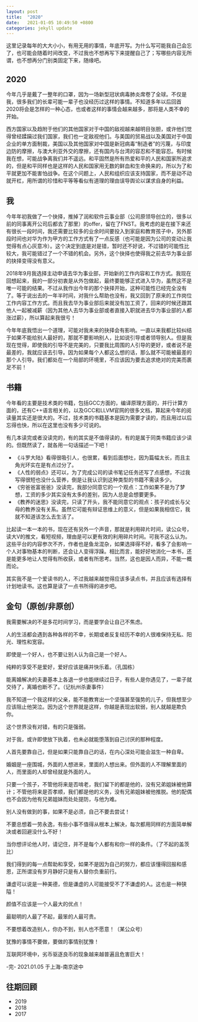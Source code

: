```yaml
---
layout: post
title:  "2020"
date:   2021-01-05 10:49:50 +0800
categories: jekyll update
---
```


这里记录每年的大大小小，有用无用的事情，年底开写。为什么写可能我自己会忘了，也可能会随着时间改变，不过我也不想再写下来提醒自己了；写哪些内容无所谓，也不想再分门别类固定下来，随缘吧。

## 2020
今年几乎是戴了一整年的口罩，因为一场新型冠状病毒肺炎席卷了全球。不仅是我，很多我们的长辈可能一辈子也没经历过这样的事情。不知道多年以后回首2020将会是怎样的一种心态，也或者这样的事情会越来越多，那将是人类不幸的开始。

西方国家以及趋附于他们的其他国家对于中国的敌视越来越明目张胆，或许他们觉得曾经蹂躏过我们国家，我们也一定敌视他们。与美国的贸易战以及美国对于中国企业的单方面制裁，美国以及其他国家对中国是新冠病毒“制造者”的污蔑，与印度边防的摩擦，与澳大利亚外交的摩擦，还有国内与台湾的容忍和不能容忍。有时候我在想，可能战争离我们并不遥远。和平固然是所有热爱和平的人民和国家所追求的，但是和平同样也是这样的人民和国家用无数的鲜血和生命换来的，所以为了和平就更加不能害怕战争。在这个问题上，人民和组织应该支持国家，而不是动不动就开杠，用所谓的珍惜和平等等看似有道理的理由误导舆论以谋求自身的利益。

## 我
今年年初我做了一个抉择，推掉了润和软件云事业部（公司原领导创立的，很多以前的同事离开公司后都去了那里）的offer，留在了FNST。我考虑的是在接下来还有很长一段时间，我还需要比较多的业余时间要投入到家庭和教育孩子中，另外那段时间也对华为作为甲方的工作方式有了一点反感（也可能是因为公司的变动让我觉得有点心灰意冷）。这个决定到底是对是错，暂时还不好说，不过错的可能性比较大，我可能错过了一个不错的机会。另外，这个抉择也使得我之前去华为事业部的抉择变得没有意义。

2018年9月我选择主动申请去华为事业部，开始新的工作内容和工作方式。我现在回想起来，我的一部分初衷是从外包做起，最终要能够正式进入华为，虽然这不是唯一可能的结果。不过从我作出今年的那个抉择开始，这种可能性已经完全没有了。等于说出去的一年半时间，对我什么帮助也没有，我又回到了原来的工作岗位工作内容工作方式。而且我去华为事业部后来就没有加工资了，回来的时候还跟其他人一起被减薪（因为其他人去华为事业部或者直接入职就进去华为事业部的人都涨过薪），所以算起来我很亏！

今年年底我悟出一个道理，可能对我未来的抉择会有影响。一直以来我都比较纠结于如果不能给别人最好的，那就不要影响别人，比如说引导或者领导别人。但是我现在觉得，即使我的引导不是完美的，只要我比周围的人引导的更好，或者说不是最差的，我就应该去引导。因为如果每个人都这么想的话，那么就不可能被最差的那个人引导。我们都处在一个局部的环境里，不应该因为要去追求绝对的完美而裹足不前！

## 书籍
今年看的主要是技术类的书籍，包括GCC方面的，编译原理方面的，并行计算方面的，还有C++语言相关的，以及GCC和LLVM官网的很多文档，算起来今年的阅读量其实还是很大的。不过，技术类的书籍基本是因为需要才读的，而且用过以后忘得也快，所以在这里也没有多少可说的。

有几本读完或者没读完的，有的其实是不值得读的，有的是属于同类书籍应该少读的。但既然读了，就各用一句话描述一下吧！
* 《斗罗大陆》看得很吸引人，也很累，看到后面想吐，因为篇幅太长，而且主角光环实在是有点过分了。
* 《人性的弱点》还可以，为了完成公司的读书笔记任务还写了点感想，不过我写得很短也没什么营养，倒是让我认识到这种类型的书籍不需读多少。
* 《穷爸爸富爸爸》没读完，我部分同意它的一个观点：工作如果不是为了梦想，工资的多少其实没有太多的差别，因为人总是会想要更多。
* 《教养的迷思》没读完，只读了开头，我不能同意它的观点：孩子的成长与父母的教养没有关系。虽然它可能有辩证思维上的意义，但是如果我相信它，我就不知道该怎么去生活了。

比起读一本一本的书，现在还有另外一个声音，那就是利用碎片时间，读公众号，读大V的推文，看短视频，理由是可以更有效的利用碎片时间。可我不这么认为。这些平台的内容参次不齐，作者也是鱼龙混杂，如果选择得不好，看多了会影响一个人对事物基本的判断，还会让人变得浮躁。相比而言，能好好地消化一本书，还是能更多地让人觉得有所收获，或者有所思考。当然，这也是因人而异，不能一概而论。

其实我不是一个爱读书的人，不过我越来越觉得应该多读点书，并且应该有选择有计划地读书。这也算是读了一点书所得的进步吧。

## 金句（原创/非原创）
我需要解决的不是多花时间学习，而是要学会让自己不焦虑。

人的生活都会遇到各种各样的不幸，长期或者反复经历不幸的人很难保持无私、阳光、理性和宽容。

即使是一个好人，也不要让别人认为自己是一个好人。

纯粹的享受不是爱好，爱好应该是痛并快乐着。（孔国栋）

能离婚解决的夫妻基本上各退一步也能继续过日子，有些人是你遇见了，一辈子就交待了，离婚也断不了。（记杭州杀妻事件）

我不知道一个我这样的父亲，能不能教育出一个坚强甚至强势的儿子，但我想至少应该阻止他哭泣。因为这个世界就是这样，你越是表现出软弱，别人就越是欺负你。

这个世界没有对错，有的只是强弱。

对于我，或许即使放下执着，也未必就能堕落到自己讨厌的那种程度。

人首先要靠自己，但是如果只能靠自己的话，在内心深处可能会滋生一种自卑。

婚姻是一座围城，外面的人想进来，里面的人想出来。但外面的人不理解里面的人，而里面的人却曾经就是外面的人。

只要一个孩子，不管他将来是否啃老，我们留下的都是他的，没有兄弟姐妹被他算计；不管他将来是否孝顺，我们都是他的义务，没有兄弟姐妹被他推脱。他的配偶也不会因为他有兄弟姐妹而处处提防，与他为难。

别人没有做到的事，如果不是必须，自己不要去尝试！

不要总想着一劳永逸，有些小事不值得从根本上解决，每次都用同样的方面简单解决或者回避没什么不好！

当你想评论他人时，请记住，并不是每个人都有和你一样的条件。（了不起的盖茨比）

我们得到的每一点帮助和享受，如果不是因为自己的努力，都应该懂得回报和感恩，正所谓没有岁月静好只是有人替你负重前行。

谦虚可以说是一种美德，但是谦虚的人可能接受不了不谦虚的人。这也是一种狭隘！

颜值不应该是一个人最大的优点！

最聪明的人最了不起，最笨的人最可贵。

不要想着改造别人，你办不到，别人也不愿意！（某公众号）

犹豫的事情不要做，要做的事情别犹豫！

互联网环境中，劣币驱逐良币的现象越来越普遍且危害巨大！

-完-
2021.01.05 于上海-南京途中

## 往期回顾
* 2019
* 2018
* 2017
